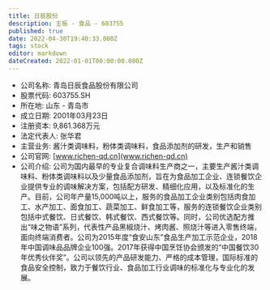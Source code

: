 ```yaml
---
title: 日辰股份
description: 主板 - 食品 - 603755
published: true
date: 2022-04-30T19:40:33.000Z
tags: stock
editor: markdown
dateCreated: 2022-01-01T00:00:00.000Z
---
```


- 公司名称: 青岛日辰食品股份有限公司
- 股票代码: 603755.SH
- 所在地: 山东 - 青岛市
- 成立日期: 2001年03月23日
- 注册资本: 9,861.368万元
- 法定代表人: 张华君
- 主营业务: 酱汁类调味料，粉体类调味料，食品添加剂的研发，生产和销售
- 公司官网: [www.richen-qd.cn](www.richen-qd.cn)
- 公司介绍: 公司为国内最早的专业复合调味料生产商之一，主要生产酱汁类调味料、粉体类调味料以及少量食品添加剂，旨在为食品加工企业、连锁餐饮企业提供专业的调味解决方案，包括配方研发、精细化应用，以及标准化的生产。目前，公司年产量15,000吨以上，服务的食品加工企业类别包括肉食加工、水产加工、面食加工、蔬菜加工、鲜食加工等，服务的连锁餐饮企业类别包括中式餐饮、日式餐饮、韩式餐饮、西式餐饮等。同时，公司优选配方推出“味之物语”系列，代表性产品黑椒烧汁、烤肉酱、照烧汁等进入零售终端，面向终端消费者。公司为2015年度“食安山东”食品生产加工示范企业，2018年中国调味品品牌企业100强。2017年获得中国烹饪协会颁发的“中国餐饮30年优秀伙伴奖”。公司以领先的产品研发能力、严格的成本管理，国际标准的食品安全控制，致力于餐饮行业、食品加工行业调味的标准化与专业化的发展。


